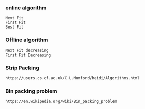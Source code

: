 ### online algorithm
    Next Fit
    First Fit
    Best Fit

### Offline algorithm
    Next Fit decreasing
    First Fit Decreasing 

### Strip Packing

    https://users.cs.cf.ac.uk/C.L.Mumford/heidi/Algorithms.html

### Bin packing problem

    https://en.wikipedia.org/wiki/Bin_packing_problem

